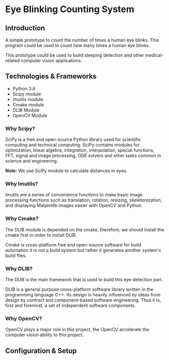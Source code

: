 # Eye Blinking Counting System

## Introduction

A simple prototype to count the number of times a human eye blinks. This program could be used to count how many times a human eye blinks.

This prototype could be used to build sleeping detection and other medical-related computer vision applications.

## Technologies & Frameworks

- Python 3.8
- Scipy module
- Imutils module
- Cmake module
- DLIB Module
- OpenCV Module

### Why Scipy?

SciPy is a free and open-source Python library used for scientific computing and technical computing. SciPy contains modules for optimization, linear algebra, integration, interpolation, special functions, FFT, signal and image processing, ODE solvers and other tasks common in science and engineering.

**Note:** We use SciPy module to calculate distances in eyes.

### Why Imutils?

Imutils are a series of convenience functions to make basic image processing functions such as translation, rotation, resizing, skeletonization, and displaying Matplotlib images easier with OpenCV and Python.

### Why Cmake?

The DLIB module is depended on the cmake, therefore, we should install the cmake first in order to install DLIB.

Cmake is cross-platform free and open-source software for build automation it is not a build system but rather it generates another system's build files.


### Why DLIB?

The DLIB is the main framework that is used to build this eye detection part.

DLIB is a general purpose cross-platform software library written in the programming language C++. Its design is heavily influenced by ideas from design by contract and component-based software engineering. Thus it is, first and foremost, a set of independent software components.


### Why OpenCV?

OpenCV plays a major role in this project, the OpenCV accelerate the computer vision ability to this project.

## Configuration & Setup
